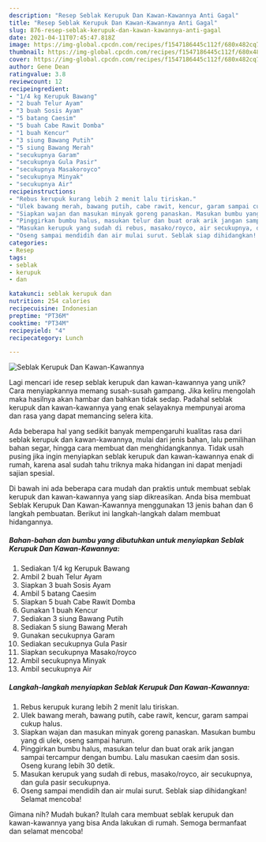 ```yaml
---
description: "Resep Seblak Kerupuk Dan Kawan-Kawannya Anti Gagal"
title: "Resep Seblak Kerupuk Dan Kawan-Kawannya Anti Gagal"
slug: 876-resep-seblak-kerupuk-dan-kawan-kawannya-anti-gagal
date: 2021-04-11T07:45:47.818Z
image: https://img-global.cpcdn.com/recipes/f1547186445c112f/680x482cq70/seblak-kerupuk-dan-kawan-kawannya-foto-resep-utama.jpg
thumbnail: https://img-global.cpcdn.com/recipes/f1547186445c112f/680x482cq70/seblak-kerupuk-dan-kawan-kawannya-foto-resep-utama.jpg
cover: https://img-global.cpcdn.com/recipes/f1547186445c112f/680x482cq70/seblak-kerupuk-dan-kawan-kawannya-foto-resep-utama.jpg
author: Gene Dean
ratingvalue: 3.8
reviewcount: 12
recipeingredient:
- "1/4 kg Kerupuk Bawang"
- "2 buah Telur Ayam"
- "3 buah Sosis Ayam"
- "5 batang Caesim"
- "5 buah Cabe Rawit Domba"
- "1 buah Kencur"
- "3 siung Bawang Putih"
- "5 siung Bawang Merah"
- "secukupnya Garam"
- "secukupnya Gula Pasir"
- "secukupnya Masakoroyco"
- "secukupnya Minyak"
- "secukupnya Air"
recipeinstructions:
- "Rebus kerupuk kurang lebih 2 menit lalu tiriskan."
- "Ulek bawang merah, bawang putih, cabe rawit, kencur, garam sampai cukup halus."
- "Siapkan wajan dan masukan minyak goreng panaskan. Masukan bumbu yang di ulek, oseng sampai harum."
- "Pinggirkan bumbu halus, masukan telur dan buat orak arik jangan sampai tercampur dengan bumbu. Lalu masukan caesim dan sosis. Oseng kurang lebih 30 detik."
- "Masukan kerupuk yang sudah di rebus, masako/royco, air secukupnya, dan gula pasir secukupnya."
- "Oseng sampai mendidih dan air mulai surut. Seblak siap dihidangkan! Selamat mencoba!"
categories:
- Resep
tags:
- seblak
- kerupuk
- dan

katakunci: seblak kerupuk dan 
nutrition: 254 calories
recipecuisine: Indonesian
preptime: "PT36M"
cooktime: "PT34M"
recipeyield: "4"
recipecategory: Lunch

---
```



![Seblak Kerupuk Dan Kawan-Kawannya](https://img-global.cpcdn.com/recipes/f1547186445c112f/680x482cq70/seblak-kerupuk-dan-kawan-kawannya-foto-resep-utama.jpg)

Lagi mencari ide resep seblak kerupuk dan kawan-kawannya yang unik? Cara menyiapkannya memang susah-susah gampang. Jika keliru mengolah maka hasilnya akan hambar dan bahkan tidak sedap. Padahal seblak kerupuk dan kawan-kawannya yang enak selayaknya mempunyai aroma dan rasa yang dapat memancing selera kita.

Ada beberapa hal yang sedikit banyak mempengaruhi kualitas rasa dari seblak kerupuk dan kawan-kawannya, mulai dari jenis bahan, lalu pemilihan bahan segar, hingga cara membuat dan menghidangkannya. Tidak usah pusing jika ingin menyiapkan seblak kerupuk dan kawan-kawannya enak di rumah, karena asal sudah tahu triknya maka hidangan ini dapat menjadi sajian spesial.




Di bawah ini ada beberapa cara mudah dan praktis untuk membuat seblak kerupuk dan kawan-kawannya yang siap dikreasikan. Anda bisa membuat Seblak Kerupuk Dan Kawan-Kawannya menggunakan 13 jenis bahan dan 6 langkah pembuatan. Berikut ini langkah-langkah dalam membuat hidangannya.

<!--inarticleads1-->

##### Bahan-bahan dan bumbu yang dibutuhkan untuk menyiapkan Seblak Kerupuk Dan Kawan-Kawannya:

1. Sediakan 1/4 kg Kerupuk Bawang
1. Ambil 2 buah Telur Ayam
1. Siapkan 3 buah Sosis Ayam
1. Ambil 5 batang Caesim
1. Siapkan 5 buah Cabe Rawit Domba
1. Gunakan 1 buah Kencur
1. Sediakan 3 siung Bawang Putih
1. Sediakan 5 siung Bawang Merah
1. Gunakan secukupnya Garam
1. Sediakan secukupnya Gula Pasir
1. Siapkan secukupnya Masako/royco
1. Ambil secukupnya Minyak
1. Ambil secukupnya Air




<!--inarticleads2-->

##### Langkah-langkah menyiapkan Seblak Kerupuk Dan Kawan-Kawannya:

1. Rebus kerupuk kurang lebih 2 menit lalu tiriskan.
1. Ulek bawang merah, bawang putih, cabe rawit, kencur, garam sampai cukup halus.
1. Siapkan wajan dan masukan minyak goreng panaskan. Masukan bumbu yang di ulek, oseng sampai harum.
1. Pinggirkan bumbu halus, masukan telur dan buat orak arik jangan sampai tercampur dengan bumbu. Lalu masukan caesim dan sosis. Oseng kurang lebih 30 detik.
1. Masukan kerupuk yang sudah di rebus, masako/royco, air secukupnya, dan gula pasir secukupnya.
1. Oseng sampai mendidih dan air mulai surut. Seblak siap dihidangkan! Selamat mencoba!




Gimana nih? Mudah bukan? Itulah cara membuat seblak kerupuk dan kawan-kawannya yang bisa Anda lakukan di rumah. Semoga bermanfaat dan selamat mencoba!
